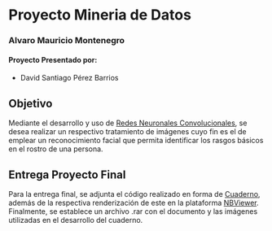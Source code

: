 # Proyecto Mineria de Datos

### Alvaro Mauricio Montenegro

#### Proyecto Presentado por:
- David Santiago Pérez Barrios

## Objetivo

Mediante el desarrollo y uso de [Redes Neuronales Convolucionales](https://www.juanbarrios.com/redes-neurales-convolucionales/#:~:text=célula%20sea%20activada.-,Cómo%20estan%20construidas%20y%20cómo%20funcionan,un%20mapeo%20causal%20no-lineal.), se desea realizar un respectivo tratamiento de imágenes cuyo fin es el de emplear un reconocimiento facial que permita identificar los rasgos básicos en el rostro de una persona.

## Entrega Proyecto Final

Para la entrega final, se adjunta el código realizado en forma de [Cuaderno](https://github.com/dsperezba/Proyecto-Mineria-de-Datos/blob/main/Proyecto_Final.ipynb), además de la respectiva renderización de este en la plataforma [NBViewer](https://nbviewer.jupyter.org/github/dsperezba/Proyecto-Mineria-de-Datos/blob/main/Proyecto%20Mineria.ipynb). Finalmente, se establece un archivo .rar con el documento y las imágenes utilizadas en el desarrollo del cuaderno.
